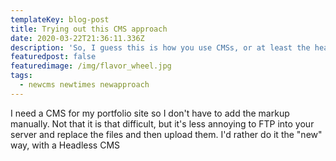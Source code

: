 ```yaml
---
templateKey: blog-post
title: Trying out this CMS approach
date: 2020-03-22T21:36:11.336Z
description: 'So, I guess this is how you use CMSs, or at least the headless versions.'
featuredpost: false
featuredimage: /img/flavor_wheel.jpg
tags:
  - newcms newtimes newapproach
---
```

I need a CMS for my portfolio site so I don't have to add the markup manually. Not that it is that difficult, but it's less annoying to FTP into your server and replace the files and then upload them. I'd rather do it the "new" way, with a Headless CMS